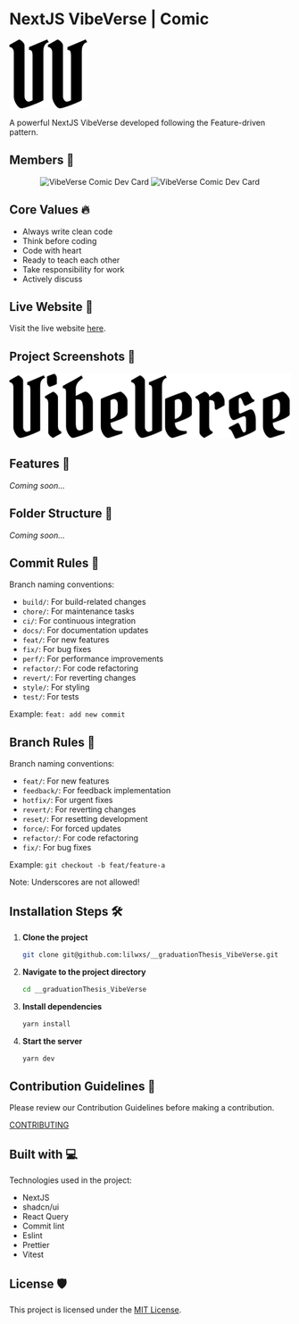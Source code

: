 # NextJS VibeVerse | Comic

![VibeVerse Comic Dev Card](./public/icon.svg)

A powerful NextJS VibeVerse developed following the Feature-driven pattern.

## Members 🌟

<p align="center">
    <img src="https://api.daily.dev/devcards/v2/5vha6L5SMkH4OkdZ88cHR.png?type=default&r=31s" width="356" alt="VibeVerse Comic Dev Card"/>
    <img src="https://api.daily.dev/devcards/v2/5vha6L5SMkH4OkdZ88cHR.png?type=default&r=31s" width="356" alt="VibeVerse Comic Dev Card"/>
</p>

## Core Values 🔥

- Always write clean code
- Think before coding
- Code with heart
- Ready to teach each other
- Take responsibility for work
- Actively discuss

## Live Website 🚀

Visit the live website [here](https://vibeverse-alpha.vercel.app/).

## Project Screenshots 📸

![Project Screenshot](./public/logo.svg)

## Features 🧐

_Coming soon..._

## Folder Structure 📂

_Coming soon..._

## Commit Rules 💉

Branch naming conventions:

- `build/`: For build-related changes
- `chore/`: For maintenance tasks
- `ci/`: For continuous integration
- `docs/`: For documentation updates
- `feat/`: For new features
- `fix/`: For bug fixes
- `perf/`: For performance improvements
- `refactor/`: For code refactoring
- `revert/`: For reverting changes
- `style/`: For styling
- `test/`: For tests

Example: `feat: add new commit`

## Branch Rules 🤟

Branch naming conventions:

- `feat/`: For new features
- `feedback/`: For feedback implementation
- `hotfix/`: For urgent fixes
- `revert/`: For reverting changes
- `reset/`: For resetting development
- `force/`: For forced updates
- `refactor/`: For code refactoring
- `fix/`: For bug fixes

Example: `git checkout -b feat/feature-a`

Note: Underscores are not allowed!

## Installation Steps 🛠️

1. **Clone the project**

   ```sh
   git clone git@github.com:lilwxs/__graduationThesis_VibeVerse.git
   ```

2. **Navigate to the project directory**

   ```sh
   cd __graduationThesis_VibeVerse
   ```

3. **Install dependencies**

   ```sh
   yarn install
   ```

4. **Start the server**

   ```sh
   yarn dev
   ```

## Contribution Guidelines 🍰

Please review our Contribution Guidelines before making a contribution.

[CONTRIBUTING](https://github.com/lilwxs/__graduationThesis_VibeVerse/blob/main/CONTRIBUTING.md)

## Built with 💻

Technologies used in the project:

- NextJS
- shadcn/ui
- React Query
- Commit lint
- Eslint
- Prettier
- Vitest

## License 🛡️

This project is licensed under the [MIT License](./LICENSE).
